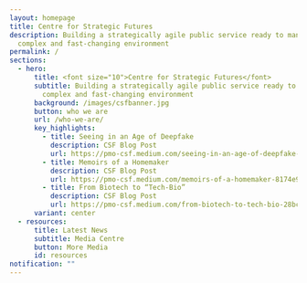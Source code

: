 ```yaml
---
layout: homepage
title: Centre for Strategic Futures
description: Building a strategically agile public service ready to manage a
  complex and fast-changing environment
permalink: /
sections:
  - hero:
      title: <font size="10">Centre for Strategic Futures</font>
      subtitle: Building a strategically agile public service ready to manage a
        complex and fast-changing environment
      background: /images/csfbanner.jpg
      button: who we are
      url: /who-we-are/
      key_highlights:
        - title: Seeing in an Age of Deepfake
          description: CSF Blog Post
          url: https://pmo-csf.medium.com/seeing-in-an-age-of-deepfake-reflections-from-one-century-ago-1bcd6179dd42
        - title: Memoirs of a Homemaker
          description: CSF Blog Post
          url: https://pmo-csf.medium.com/memoirs-of-a-homemaker-8174e999fadb
        - title: From Biotech to “Tech-Bio”
          description: CSF Blog Post
          url: https://pmo-csf.medium.com/from-biotech-to-tech-bio-28bc3062a6ac
      variant: center
  - resources:
      title: Latest News
      subtitle: Media Centre
      button: More Media
      id: resources
notification: ""
---
```

